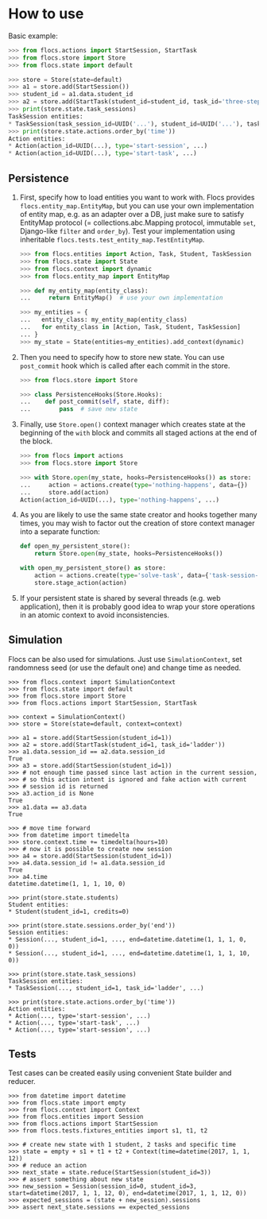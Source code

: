 # How to use

Basic example:

```python
>>> from flocs.actions import StartSession, StartTask
>>> from flocs.store import Store
>>> from flocs.state import default

>>> store = Store(state=default)
>>> a1 = store.add(StartSession())
>>> student_id = a1.data.student_id
>>> a2 = store.add(StartTask(student_id=student_id, task_id='three-steps-forward'))
>>> print(store.state.task_sessions)
TaskSession entities:
* TaskSession(task_session_id=UUID('...'), student_id=UUID('...'), task_id='three-steps-forward', solved=False, ...)
>>> print(store.state.actions.order_by('time'))
Action entities:
* Action(action_id=UUID(...), type='start-session', ...)
* Action(action_id=UUID(...), type='start-task', ...)

```

## Persistence

1. First, specify how to load entities you want to work with.
   Flocs provides `flocs.entity_map.EntityMap`, but you can use your own implementation of entity map,
   e.g. as an adapter over a DB, just make sure to satisfy EntityMap protocol
   (= collections.abc.Mapping protocol, immutable `set`, Django-like `filter` and `order_by`).
   Test your implementation using inheritable `flocs.tests.test_entity_map.TestEntityMap`.

    ```python
    >>> from flocs.entities import Action, Task, Student, TaskSession
    >>> from flocs.state import State
    >>> from flocs.context import dynamic
    >>> from flocs.entity_map import EntityMap

    >>> def my_entity_map(entity_class):
    ...     return EntityMap()  # use your own implementation

    >>> my_entities = {
    ...   entity_class: my_entity_map(entity_class)
    ...   for entity_class in [Action, Task, Student, TaskSession]
    ... }
    >>> my_state = State(entities=my_entities).add_context(dynamic)

    ```

2. Then you need to specify how to store new state.
   You can use `post_commit` hook which is called after each commit in the store.

    ```python
    >>> from flocs.store import Store

    >>> class PersistenceHooks(Store.Hooks):
    ...    def post_commit(self, state, diff):
    ...        pass  # save new state

    ```

3. Finally, use `Store.open()` context manager which creates state at the beginning of the `with` block
   and commits all staged actions at the end of the block.

    ```python
    >>> from flocs import actions
    >>> from flocs.store import Store

    >>> with Store.open(my_state, hooks=PersistenceHooks()) as store:
    ...     action = actions.create(type='nothing-happens', data={})
    ...     store.add(action)
    Action(action_id=UUID(...), type='nothing-happens', ...)

    ```

4. As you are likely to use the same state creator and hooks together many times, you may wish to factor out the creation of store context manager into a separate function:

    ```python
    def open_my_persistent_store():
        return Store.open(my_state, hooks=PersistenceHooks())

    with open_my_persistent_store() as store:
        action = actions.create(type='solve-task', data={'task-session-id': 25})
        store.stage_action(action)
    ```

5. If your persistent state is shared by several threads (e.g. web application), then it is probably good idea to wrap your store operations in an atomic context to avoid inconsistencies.


## Simulation

Flocs can be also used for simulations.
Just use `SimulationContext`, set randomness seed (or use the default one) and change time as needed.

    >>> from flocs.context import SimulationContext
    >>> from flocs.state import default
    >>> from flocs.store import Store
    >>> from flocs.actions import StartSession, StartTask

    >>> context = SimulationContext()
    >>> store = Store(state=default, context=context)

    >>> a1 = store.add(StartSession(student_id=1))
    >>> a2 = store.add(StartTask(student_id=1, task_id='ladder'))
    >>> a1.data.session_id == a2.data.session_id
    True
    >>> a3 = store.add(StartSession(student_id=1))
    >>> # not enough time passed since last action in the current session,
    >>> # so this action intent is ignored and fake action with current
    >>> # session id is returned
    >>> a3.action_id is None
    True
    >>> a1.data == a3.data
    True

    >>> # move time forward
    >>> from datetime import timedelta
    >>> store.context.time += timedelta(hours=10)
    >>> # now it is possible to create new session
    >>> a4 = store.add(StartSession(student_id=1))
    >>> a4.data.session_id != a1.data.session_id
    True
    >>> a4.time
    datetime.datetime(1, 1, 1, 10, 0)

    >>> print(store.state.students)
    Student entities:
    * Student(student_id=1, credits=0)

    >>> print(store.state.sessions.order_by('end'))
    Session entities:
    * Session(..., student_id=1, ..., end=datetime.datetime(1, 1, 1, 0, 0))
    * Session(..., student_id=1, ..., end=datetime.datetime(1, 1, 1, 10, 0))

    >>> print(store.state.task_sessions)
    TaskSession entities:
    * TaskSession(..., student_id=1, task_id='ladder', ...)

    >>> print(store.state.actions.order_by('time'))
    Action entities:
    * Action(..., type='start-session', ...)
    * Action(..., type='start-task', ...)
    * Action(..., type='start-session', ...)


## Tests

Test cases can be created easily using convenient State builder and reducer.

    >>> from datetime import datetime
    >>> from flocs.state import empty
    >>> from flocs.context import Context
    >>> from flocs.entities import Session
    >>> from flocs.actions import StartSession
    >>> from flocs.tests.fixtures_entities import s1, t1, t2

    >>> # create new state with 1 student, 2 tasks and specific time
    >>> state = empty + s1 + t1 + t2 + Context(time=datetime(2017, 1, 1, 12))
    >>> # reduce an action
    >>> next_state = state.reduce(StartSession(student_id=3))
    >>> # assert something about new state
    >>> new_session = Session(session_id=0, student_id=3, start=datetime(2017, 1, 1, 12, 0), end=datetime(2017, 1, 1, 12, 0))
    >>> expected_sessions = (state + new_session).sessions
    >>> assert next_state.sessions == expected_sessions
